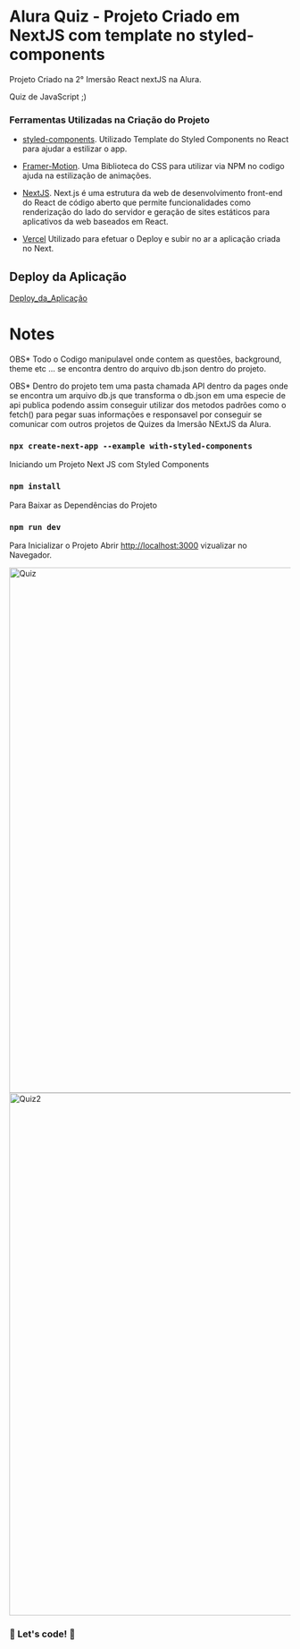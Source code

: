 # Alura Quiz - Projeto Criado em NextJS  com template no styled-components

Projeto Criado na 2° Imersão React nextJS na Alura.

Quiz de JavaScript ;) 

### Ferramentas Utilizadas na Criação do Projeto  

* [styled-components](https://github.com/styled-components/styled-components).
Utilizado Template do Styled Components no React para ajudar a estilizar o app.

* [Framer-Motion](https://www.framer.com/motion/).
Uma Biblioteca do CSS para utilizar via NPM no codigo ajuda na estilização de animações.

* [NextJS](https://nextjs.org/).
Next.js é uma estrutura da web de desenvolvimento front-end do React de código aberto que permite funcionalidades como renderização do lado do servidor e geração de sites estáticos para aplicativos da web baseados em React.

* [Vercel](https://vercel.com/)
Utilizado para efetuar o Deploy e subir no ar a aplicação criada no Next. 

## Deploy da Aplicação 

[Deploy_da_Aplicação](https://aluraquiz-javascript-git-main.hmontarroyos.vercel.app/)


# Notes 

OBS* Todo o Codigo manipulavel onde contem as questões, background, theme etc ... se encontra dentro do arquivo db.json dentro do projeto.

OBS* Dentro do projeto tem uma pasta chamada API dentro da pages onde se encontra um arquivo db.js que transforma o db.json em uma especie de api publica podendo assim conseguir utilizar dos metodos padrões como o fetch() para pegar suas informações e responsavel por conseguir se comunicar com outros projetos de Quizes da Imersão NExtJS da Alura. 

### `npx create-next-app --example with-styled-components`

Iniciando um Projeto Next JS com Styled Components 

### `npm install`

Para Baixar as Dependências do Projeto 

### `npm run dev`

Para Inicializar o Projeto 
Abrir [http://localhost:3000](http://localhost:3000) vizualizar no Navegador. 

<img width="939" alt="Quiz" src="https://user-images.githubusercontent.com/60220406/106364330-fa001980-630c-11eb-8d35-f601789b89c4.png">



<img width="934" alt="Quiz2" src="https://user-images.githubusercontent.com/60220406/106364331-fb314680-630c-11eb-8841-172c9ef18201.png">


### 🚀 Let's code! 🚀 ###

